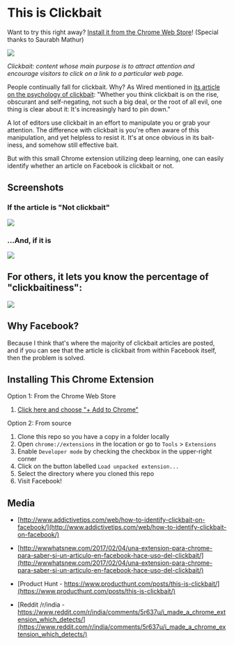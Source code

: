 # This is Clickbait

Want to try this right away? [Install it from the Chrome Web Store](https://chrome.google.com/webstore/detail/this-is-clickbait/ppklhdlfnadnlnllnenceabhldpnafjm)! (Special thanks to Saurabh Mathur)

![](https://i.ytimg.com/vi/pHNbitDDW3A/maxresdefault.jpg)

*Clickbait: content whose main purpose is to attract attention and encourage visitors to click on a link to a particular web page.*

People continually fall for clickbait. Why? As Wired mentioned in [its article on the psychology of clickbait](https://www.wired.com/2015/12/psychology-of-clickbait/): "Whether you think clickbait is on the rise, obscurant and self-negating, not such a big deal, or the root of all evil, one thing is clear about it: It's increasingly hard to pin down."

A lot of editors use clickbait in an effort to manipulate you or grab your attention. The difference with clickbait is you're often aware of this manipulation, and yet helpless to resist it. It's at once obvious in its bait-iness, and somehow still effective bait.

But with this small Chrome extension utilizing deep learning, one can easily identify whether an article on Facebook is clickbait or not.

## Screenshots

### If the article is "Not clickbait"

![](https://i.imgur.com/Vse7SvM.png)

### ...And, if it is

![](https://i.imgur.com/T9bmxE1.png)

## For others, it lets you know the percentage of "clickbaitiness":

![](https://i.imgur.com/mUvJQCG.png)

## Why Facebook?

Because I think that's where the majority of clickbait articles are posted, and if you can see that the article is clickbait from within Facebook itself, then the problem is solved.

## Installing This Chrome Extension

Option 1: From the Chrome Web Store

1. [Click here and choose "+ Add to Chrome"](https://chrome.google.com/webstore/detail/this-is-clickbait/ppklhdlfnadnlnllnenceabhldpnafjm)

Option 2: From source

1. Clone this repo so you have a copy in a folder locally
1. Open `chrome://extensions` in the location or go to `Tools` > `Extensions`
1. Enable `Developer mode` by checking the checkbox in the upper-right corner
1. Click on the button labelled `Load unpacked extension...`
1. Select the directory where you cloned this repo
1. Visit Facebook!

## Media

- [http://www.addictivetips.com/web/how-to-identify-clickbait-on-facebook/](http://www.addictivetips.com/web/how-to-identify-clickbait-on-facebook/)

- [http://wwwhatsnew.com/2017/02/04/una-extension-para-chrome-para-saber-si-un-articulo-en-facebook-hace-uso-del-clickbait/](http://wwwhatsnew.com/2017/02/04/una-extension-para-chrome-para-saber-si-un-articulo-en-facebook-hace-uso-del-clickbait/)

- [Product Hunt - https://www.producthunt.com/posts/this-is-clickbait/](https://www.producthunt.com/posts/this-is-clickbait/)

- [Reddit /r/india - https://www.reddit.com/r/india/comments/5r637u/i_made_a_chrome_extension_which_detects/](https://www.reddit.com/r/india/comments/5r637u/i_made_a_chrome_extension_which_detects/)